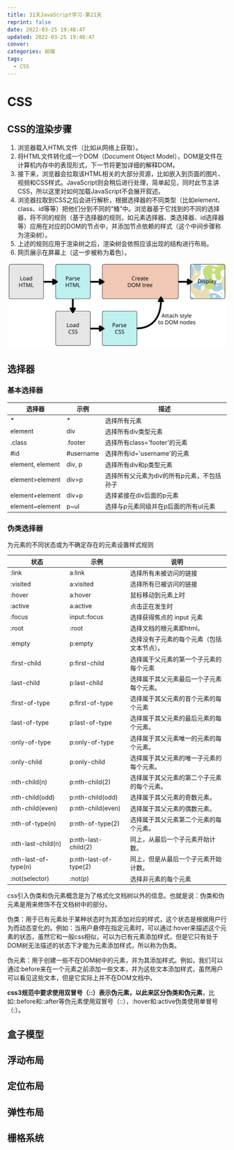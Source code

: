 ```yaml
---
title: 31天JavaScript学习-第21天
reprint: false
date: 2022-03-25 19:48:47
updated: 2022-03-25 19:48:47
conver:
categories: 前端
tags:
  - CSS
---
```


# CSS

<!--more-->

## CSS的渲染步骤

1. 浏览器载入HTML文件（比如从网络上获取）。
2. 将HTML文件转化成一个DOM（Document Object Model），DOM是文件在计算机内存中的表现形式，下一节将更加详细的解释DOM。
3. 接下来，浏览器会拉取该HTML相关的大部分资源，比如嵌入到页面的图片、视频和CSS样式。JavaScript则会稍后进行处理，简单起见，同时此节主讲CSS，所以这里对如何加载JavaScript不会展开叙述。
4. 浏览器拉取到CSS之后会进行解析，根据选择器的不同类型（比如element、class、id等等）把他们分到不同的“桶”中。浏览器基于它找到的不同的选择器，将不同的规则（基于选择器的规则，如元素选择器、类选择器、id选择器等）应用在对应的DOM的节点中，并添加节点依赖的样式（这个中间步骤称为渲染树）。
5. 上述的规则应用于渲染树之后，渲染树会依照应该出现的结构进行布局。
6. 网页展示在屏幕上（这一步被称为着色）。

![img](31天JavaScript学习-第21天/rendering.svg)

## 选择器

### 基本选择器

| 选择器           | 示例      | 描述                                       |
| ---------------- | --------- | ------------------------------------------ |
| *                | *         | 选择所有元素                               |
| element          | div       | 选择所有div类型元素                        |
| .class           | .footer   | 选择所有class='footer'的元素               |
| #id              | #username | 选择所有id='username'的元素                |
| element, element | div, p    | 选择所有div和p类型元素                     |
| element>element  | div>p     | 选择所有父元素为div的所有p元素，不包括孙子 |
| element+element  | div+p     | 选择紧接在div后面的p元素                   |
| element~element  | p~ul      | 选择与p元素同级并在p后面的所有ul元素       |

### 伪类选择器

为元素的不同状态或为不确定存在的元素设置样式规则

| 状态                 | 示例                  | 说明                                       |
| -------------------- | --------------------- | ------------------------------------------ |
| :link                | a:link                | 选择所有未被访问的链接                     |
| :visited             | a:visited             | 选择所有已被访问的链接                     |
| :hover               | a:hover               | 鼠标移动到元素上时                         |
| :active              | a:active              | 点击正在发生时                             |
| :focus               | input::focus          | 选择获得焦点的 input 元素                  |
| :root                | :root                 | 选择文档的根元素即html。                   |
| :empty               | p:empty               | 选择没有子元素的每个元素（包括文本节点）。 |
| :first-child         | p:first-child         | 选择属于父元素的第一个子元素的每个元素     |
| :last-child          | p:last-child          | 选择属于其父元素最后一个子元素每个元素。   |
| :first-of-type       | p:first-of-type       | 选择属于其父元素的首个元素的每个元素       |
| :last-of-type        | p:last-of-type        | 选择属于其父元素的最后元素的每个元素。     |
| :only-of-type        | p:only-of-type        | 选择属于其父元素唯一的元素的每个元素。     |
| :only-child          | p:only-child          | 选择属于其父元素的唯一子元素的每个元素。   |
| :nth-child(n)        | p:nth-child(2)        | 选择属于其父元素的第二个子元素的每个元素。 |
| :nth-child(odd)      | p:nth-child(odd)      | 选择属于其父元素的奇数元素。               |
| :nth-child(even)     | p:nth-child(even)     | 选择属于其父元素的偶数元素。               |
| :nth-of-type(n)      | p:nth-of-type(2)      | 选择属于其父元素第二个元素的每个元素。     |
| :nth-last-child(n)   | p:nth-last-child(2)   | 同上，从最后一个子元素开始计数。           |
| :nth-last-of-type(n) | p:nth-last-of-type(2) | 同上，但是从最后一个子元素开始计数。       |
| :not(selector)       | :not(p)               | 选择非元素的每个元素                       |

css引入伪类和伪元素概念是为了格式化文档树以外的信息。也就是说：伪类和伪元素是用来修饰不在文档树中的部分。

伪类：用于已有元素处于某种状态时为其添加对应的样式，这个状态是根据用户行为而动态变化的。例如：当用户悬停在指定元素时，可以通过:hover来描述这个元素的状态，虽然它和一般css相似，可以为已有元素添加样式，但是它只有处于DOM树无法描述的状态下才能为元素添加样式，所以称为伪类。

伪元素：用于创建一些不在DOM树中的元素，并为其添加样式。例如，我们可以通过:before来在一个元素之前添加一些文本，并为这些文本添加样式，虽然用户可以看见这些文本，但是它实际上并不在DOM文档中。

**css3规范中要求使用双冒号（::）表示伪元素，以此来区分伪类和伪元素**，比如::before和::after等伪元素使用双冒号（::），:hover和:active伪类使用单冒号（:）。

## 盒子模型



## 浮动布局

## 定位布局

## 弹性布局

## 栅格系统
